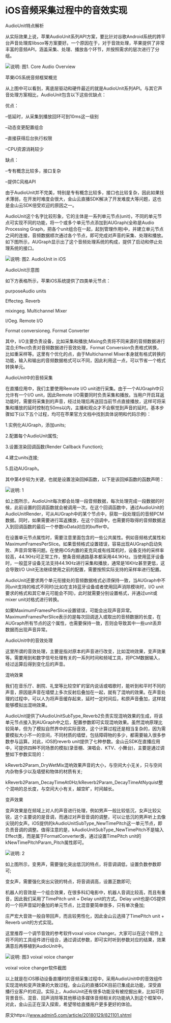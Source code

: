 # iOS音频采集过程中的音效实现

AudioUnit特点解析

从实际效果上说，苹果AudioUnit系列API方案，要比针对谷歌Android系统的跨平台声音处理库libsox等方案要好。一个原因在于，对于音效处理，苹果提供了非常丰富的音频API，涵盖采集、处理、播放各个环节，并按照需求的层次进行了分组。



![说明: 图1. Core Audio Overview](https://a5img.pncdn.cn/2018/0129/1517189970189.png)

 

苹果iOS系统音频框架概览

从上图中可以看到，离底层驱动和硬件最近的就是AudioUnit系列API。与其它声音处理方案相比，AudioUnit包含以下这些优缺点：

优点：

–低延时，从采集到播放回环可到10ms这一级别

–动态变更配置组合

–直接获得后台执行权限

–CPU资源消耗较少

缺点：

–专有概念比较多，接口复杂

–提供C风格API

由于AudioUnit并不完美，特别是专有概念比较多，接口也比较复杂，因此如果技术薄弱，在开发时难度会很大，金山云直播SDK解决了开发难度大等问题，这也是金山云SDK倍受欢迎的原因之一。

AudioUnit这个名字比较形象，它的主体是一系列单元节点(unit)，不同的单元节点可实现不同的功能，将一个或多个单元节点添加到AUGraph(全称是Audio Processing Graph，把各个unit组合在一起，起到管理作用)中，并建立单元节点之间的连接，音频数据顺次通过各个节点，即可完成对声音的采集、处理和播放。如下图所示，AUGraph显示出了这个音频处理系统的构成，提供了启动和停止处理系统的接口。



![说明: 图2. AudioUnit in iOS](https://a5img.pncdn.cn/2018/0129/1517189970629.png)

 

AudioUnit示意图

如下方表格所示，苹果iOS系统提供了四类单元节点：

purposeAudio units

Effecteg. Reverb

mixingeg. Multichannel Mixer

I/Oeg. Remote I/O

Format conversioneg. Format Converter

其中，I/O主要负责设备，比如采集和播放;Mixing负责将不同来源的音频数据进行混合;Effect负责对音频数据进行音效处理，Format Conversion负责格式转换，比如重采样等。这里有个优化的点，由于Multichannel Mixer本身就有格式转换的功能，输入和输出的音频数据格式可以不同，因此利用这一点，可以节省一个格式转换单元。

AudioUnit中的音频采集

在直播应用中，我们主要使用Remote I/O unit进行采集。由于一个AUGraph中只允许有一个I/O unit，因此Remote I/O需要同时负责采集和播放。当用户开启耳返功能时，需要将采集到的声音，经过处理后再送回当前节点直接播放，这样可将采集和播放的延时控制在50ms以内，主播和观众才不会察觉到声音的延时。基本步骤如下(以下五个过程，均可在苹果官方文档中找到具体说明和代码示例)：

1.实例化AUGraph，添加units;

2.配置每个AudioUnit属性;

3.设置渲染回调函数(Render Callback Function);

4.建立units连接;

5.启动AUGraph。

其中第4步较为关键，也就是设置渲染回掉函数，以下是该回掉函数的函数声明：



![说明: 1](https://a5img.pncdn.cn/2018/0129/1517189970106.jpg)

 

如上图所示，AudioUnit每次都会处理一段音频数据，每次处理完成一段数据的时候，此前设置的回调函数就会被调用一次。在这个回调函数中，通过AudioUnit的AudioUnitRender，可从AUGraph中的某个节点中，获取一段处理后的音频PCM数据。同时，如果需要进行耳返播放，在这个回调中，也需要将取得的音频数据送入到回调函数的最后一个参数ioData对应的buffer中。

在设置单元节点属性时，需要注意里面包含的一些公共属性。例如音频格式属性和MaximumFramesPerSlice。如果音频格式设置错误，容易出现AUGraph启动失败、声音异常等问题。在使用iOS内置的麦克风或有线耳机时，设备支持的采样率较高，44.1KHz可正常工作，整条音频通路基本都采用44.1KHz。当使用蓝牙设备时，一般蓝牙设备无法支持44.1KHz进行采集和播放，通常是16KHz甚至更低，这会导致I/O Unit无法继续使用之前的配置，需要按照实际支持的采样率进行配置。

AudioUnit还要求两个单元衔接处的音频数据格式必须保持一致，当AUGraph中不同unit支持的格式不同时(比如在支持蓝牙设备或者使用回声消除模块时，I/O unit要求的格式和其它单元可能会不同)，此时就需要分别设置格式，并通过unit或mixer unit对格式进行转换。

如果MaximumFramesPerSlice设置错误，可能会出现声音异常。MaximumFramesPerSlice表示的是每次回调送入或取出的音频数据的长度，在AUGraph所有节点的这个属性，也需要保持一致，否则会导致其中一些unit丢弃数据而出现声音异常。

AudioUnit中的音效处理

这里所谓的音效处理，主要是指对原本的声音进行改变，比如混响效果，变声效果等。需要用到和数字信号处理有关的一系列时间和频域工具，将PCM数据输入，经过运算后得到变化后的声音。

混响效果

我们在音乐厅、剧院、礼堂等比较空旷的室内说话或唱歌时，能听到和平时不同的声音，原因是声音在墙壁上多次反射后叠加在一起，就有了混响的效果。在声音处理的过程中，可以人为将声音缓存起来，延时一定时间后，和原声音叠加，这样就能够模拟出混响效果。

AudioUnit提供了kAudioUnitSubType_Reverb2负责实现混响效果的生成，将该单元节点接入到AUGraph中之后，配置参数即可实现混响效果。虽然混响原理比较简单，但为了模拟自然界中的实际音效，这个计算过程还是相当复杂的，因为需要模拟大小不一的空间，不同材质的墙壁，包括障碍物的多少，都需要输入很多参数参与运算。对此，iOS的reverb unit提供了七种参数。金山云SDK在直播应用中，可提供四种不同场景的模拟(录音棚、演唱会、KTV、小舞台)，主要是通过调整如下参数实现的：

kReverb2Param_DryWetMix混响效果声音的大小，与空间大小无关，只与空间内杂物多少以及墙壁和物体的材质有关;

kReverb2Param_DecayTimeAt0Hz/kReverb2Param_DecayTimeAtNyquist整个混响的总长度，与空间大小有关，越空旷，时间越长。

变声效果

变声效果是在频域上对人的声音进行处理，例如男声一般比较低沉，女声比较尖锐，这个主要说的是音调，而通过对声音音调的调整，可以让低沉的男声听上去像尖锐的女声。iOS提供的kAudioUnitSubType_NewTimePitch这一单元节点，即负责音调的调整。值得注意的是，kAudioUnitSubType_NewTimePitch不是输入Effect类，而是属于FormatConverter类，通过设置TimePitch unit的kNewTimePitchParam_Pitch属性即可。



![说明: 2](https://a5img.pncdn.cn/2018/0129/1517189970676.jpg)

 

如上图所示，变男声，需要强化突出低沉的特点，将音调调低，设置负数参数即可;

变女声，需要强化突出尖锐的特点，将音调调高，设置正数即可;

机器人的音效是一个组合效果，在很多科幻电影中，机器人音调比较高，而且有重音，因此我们采用了TimePitch unit + Delay unit的方式。Delay unit也是iOS提供的一个将声音延时叠加的单元节点，比混音要简单很多，只有单次叠加;

庄严宏大音效一般自带回声，而且较男性化，因此金山云选择了TimePitch unit + Reverb unit的方式实现。

这里推荐一个调节音效的参考软件voxal voice changer。大家可以在这个软件上将不同的工具组件进行组合，通过调试参数，即可实时听到参数对应的结果，效果满意后再移植到AudioUnit中。



![说明: 图3 voixal voice changer](https://a5img.pncdn.cn/2018/0129/1517189970799.jpg)

 

voixal voice changer软件截图

以上就是在iOS移动设备直播时的音频采集过程中，采用AudioUnit中的音效组件实现混响和变声效果的大致过程。金山云的直播SDK目前已集成此功能，深受直播行业客户的欢迎。实际上，AudioUnit还有很多功能没有被挖掘出来，比如可将背景音乐、混音、回声消除等其他移动多媒体音频相关的功能纳入到这个框架中，对此，金山云正在深入探索，希望带给直播用户更多更好的体验。

原文https://www.admin5.com/article/20180129/821101.shtml